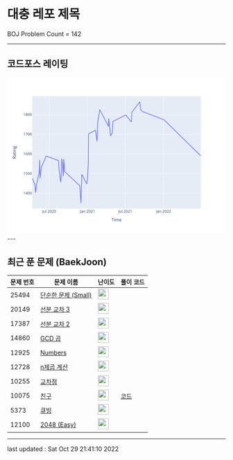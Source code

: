 # 대충 레포 제목

BOJ Problem Count = 142

---

## 코드포스 레이팅
[![Rating Graph](./cfStats.svg)](https://github.com/ingyu1008/Algorithm-Problem-Solving/blob/master/cfStats.html)---

## 최근 푼 문제 (BaekJoon)
| 문제 번호 | 문제 이름 | 난이도 | 풀이 코드 |
| --- | --- | --- | --- |
| 25494 | [단순한 문제 (Small)](https://www.acmicpc.net/problem/25494) | <img height="25px" width="25px=" src="https://static.solved.ac/tier_small/2.svg"/> |  |
| 20149 | [선분 교차 3](https://www.acmicpc.net/problem/20149) | <img height="25px" width="25px=" src="https://static.solved.ac/tier_small/17.svg"/> |  |
| 17387 | [선분 교차 2](https://www.acmicpc.net/problem/17387) | <img height="25px" width="25px=" src="https://static.solved.ac/tier_small/14.svg"/> |  |
| 14860 | [GCD 곱](https://www.acmicpc.net/problem/14860) | <img height="25px" width="25px=" src="https://static.solved.ac/tier_small/17.svg"/> |  |
| 12925 | [Numbers](https://www.acmicpc.net/problem/12925) | <img height="25px" width="25px=" src="https://static.solved.ac/tier_small/20.svg"/> |  |
| 12728 | [n제곱 계산](https://www.acmicpc.net/problem/12728) | <img height="25px" width="25px=" src="https://static.solved.ac/tier_small/20.svg"/> |  |
| 10255 | [교차점](https://www.acmicpc.net/problem/10255) | <img height="25px" width="25px=" src="https://static.solved.ac/tier_small/17.svg"/> |  |
| 10075 | [친구](https://www.acmicpc.net/problem/10075) | <img height="25px" width="25px=" src="https://static.solved.ac/tier_small/26.svg"/> | [코드](<https://github.com/ingyu1008/Algorithm-Problem-Solving/tree/master/Baekjoon%20Online%20Judge/친구/solution.cpp>) |
| 5373 | [큐빙](https://www.acmicpc.net/problem/5373) | <img height="25px" width="25px=" src="https://static.solved.ac/tier_small/16.svg"/> |  |
| 12100 | [2048 (Easy)](https://www.acmicpc.net/problem/12100) | <img height="25px" width="25px=" src="https://static.solved.ac/tier_small/14.svg"/> |  |


---

last updated : Sat Oct 29 21:41:10 2022

